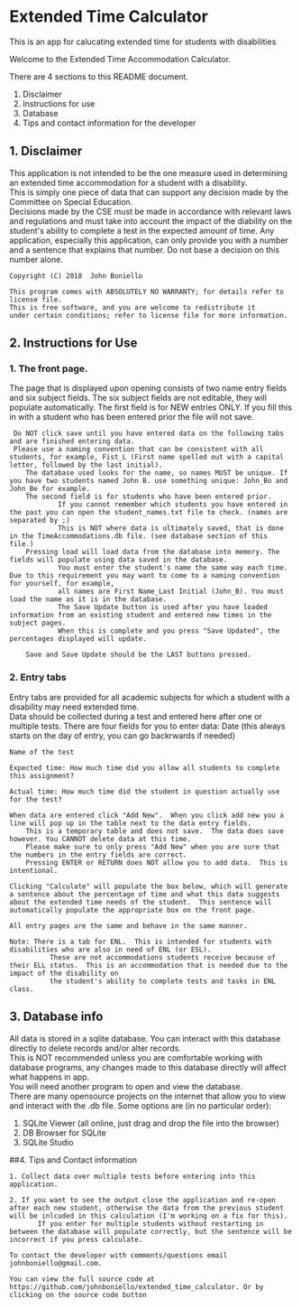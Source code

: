 # Extended Time Calculator
This is an app for calucating extended time for students with disabilities

Welcome to the Extended Time Accommodation Calculator.

There are 4 sections to this README document.
1. Disclaimer
2. Instructions for use
3. Database
4. Tips and contact information for the developer

<h2>1. Disclaimer</h2>
	
This application is not intended to be the one measure used in determining
an extended time accommodation for a student with a disability.  
This is simply one piece of data that can support any decision made by the Committee on Special Education.  
Decisions made by the CSE must be made in accordance with relevant laws and regulations and must take into account 
the impact of the diability on the student's ability to complete a test in the expected amount of time. 
Any application, especially this application, can only provide you with a number and a sentence that explains that number. 
Do not base a decision on this number alone. 

	Copyright (C) 2018  John Boniello

    This program comes with ABSOLUTELY NO WARRANTY; for details refer to license file.
    This is free software, and you are welcome to redistribute it
    under certain conditions; refer to license file for more information.

<h2>2. Instructions for Use</h2>

<h3>1. The front page.</h3>  
  The page that is displayed upon opening consists of two name entry fields and six subject fields. 
  The six subject fields are not editable, they will populate automatically. 
  The first field is for NEW entries ONLY.  If you fill this in with a student who has been entered prior the file will not save. 
                
     Do NOT click save until you have entered data on the following tabs and are finished entering data. 
     Please use a naming convention that can be consistent with all students, for example, Fist_L (First name spelled out with a capital letter, followed by the last initial).
		The database used looks for the name, so names MUST be unique. If you have two students named John B. use something unique: John_Bo and John_Be for example.
		The second field is for students who have been entered prior. 
                If you cannot remember which students you have entered in the past you can open the student_names.txt file to check. (names are separated by ;)  
                This is NOT where data is ultimately saved, that is done in the TimeAccommodations.db file. (see database section of this file.)
		Pressing load will load data from the database into memory. The fields will populate using data saved in the database. 
                You must enter the student's name the same way each time.  Due to this requirement you may want to come to a naming convention for yourself, for example, 
                all names are First Name_Last Initial (John_B). You must load the name as it is in the database. 
                The Save Update button is used after you have loaded information from an existing student and entered new times in the subject pages. 
                When this is complete and you press "Save Updated", the percentages displayed will update.

		Save and Save Update should be the LAST buttons pressed. 


<h3>2. Entry tabs</h3>
		
   Entry tabs are provided for all academic subjects for which a student with a disability may need extended time.  
   Data should be collected during a test and entered here after one or multiple tests. There are four fields for you to enter data: 
	Date (this always starts on the day of entry, you can go backrwards if needed)

	Name of the test

	Expected time: How much time did you allow all students to complete this assignment?

	Actual time: How much time did the student in question actually use for the test? 

	When data are entered click "Add New".  When you click add new you a line will pop up in the table next to the data entry fields.  
        This is a temporary table and does not save.  The data does save however. You CANNOT delete data at this time. 
        Please make sure to only press "Add New" when you are sure that the numbers in the entry fields are correct.  
        Pressing ENTER or RETURN does NOT allow you to add data.  This is intentional. 

	Clicking "Calculate" will populate the box below, which will generate a sentence about the percentage of time and what this data suggests about the extended time needs of the student.  This sentence will automatically populate the appropriate box on the front page.   

	All entry pages are the same and behave in the same manner. 

	Note: There is a tab for ENL.  This is intended for students with disabilities who are also in need of ENL (or ESL).  
              These are not accommodations students receive because of their ELL status.  This is an accommodation that is needed due to the impact of the disability on 
              the student's ability to complete tests and tasks in ENL class.  

<h2>3. Database info</h2>

All data is stored in a sqlite database.  You can interact with this database directly to delete records and/or alter records.  
       This is NOT recommended unless you are comfortable working with database programs, any changes made to this database directly will affect what happens in app.  
You will need another program to open and view the database.  
       There are many opensource projects on the internet that allow you to view and interact with the .db file.  Some options are (in no particular order):
	
1. SQLite Viewer (all online, just drag and drop the file into the browser)
2. DB Browser for SQLite
3. SQLite Studio
	
##4. Tips and Contact information

	1. Collect data over multiple tests before entering into this application. 
	
	2. If you want to see the output close the application and re-open after each new student, otherwise the data from the previous student will be inlcuded in this calculation (I'm working on a fix for this).  
           If you enter for multiple students without restarting in between the database will populate correctly, but the sentence will be incorrect if you press calculate. 

	To contact the developer with comments/questions email johnboniello@gmail.com.

	You can view the full source code at https://github.com/johnboniello/extended_time_calculator. Or by clicking on the source code button
